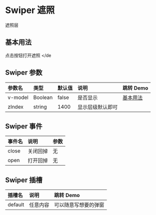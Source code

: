 
# Swiper 遮照
遮照层

## 基本用法
点击按钮打开遮照
<de src="./demo-codes/demo.vue" ></de


## Swiper 参数
| 参数名 | 类型 | 默认值 | 说明 | 跳转 Demo |
| :---- | :---- | :---- | :---- | :--------- |
|  v-model    | Boolean  |   false   |   是否显示   |[基本用法](#基本用法)|           |
|  zIndex   | string  |   1400   |   显示层级默认即可   |       |

## Swiper 事件
| 事件名 | 说明 | 参数 |
| :---- | :---- | :--------- |
| close  |关闭回掉 |无|
| open |打开回掉 |无|

## Swiper 插槽
| 插槽名 | 说明 | 跳转 Demo |
| :---- | :---- | :--------- |
| default |任意内容 |可以随意写想要的弹窗|





